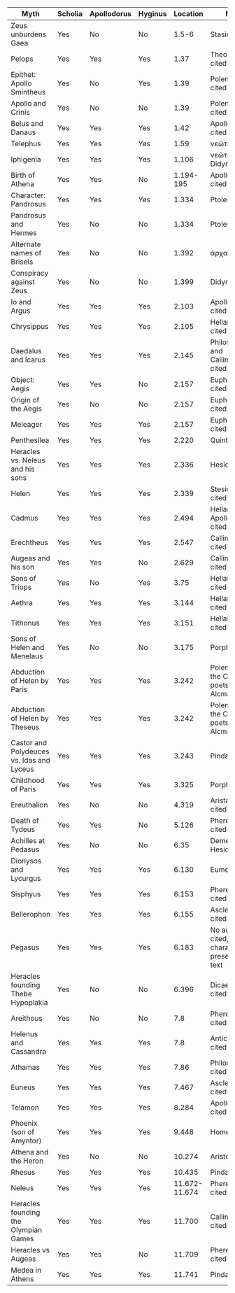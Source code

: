 |Myth|Scholia|Apollodorus|Hyginus|Location|Notes| 
|----|-------|-----------|-------|--------|-----|
|Zeus unburdens Gaea|Yes|No|No|1.5-6|Stasinus cited| 
|Pelops|Yes|Yes|Yes|1.37|Theopompus cited| 
|Epithet: Apollo Smintheus|Yes|No|Yes|1.39|Polemonion cited|
|Apollo and Crinis|Yes|No|No|1.39|Polemonion cited|
|Belus and Danaus|Yes|Yes|Yes|1.42|Apollodorus cited|
|Telephus|Yes|Yes|Yes|1.59|νεώτεροι cited|
|Iphigenia|Yes|Yes|Yes|1.106|νεώτεροι and Didymus cited|
|Birth of Athena|Yes|Yes|No|1.194-195|Apollodorus cited|
|Character: Pandrosus|Yes|Yes|Yes|1.334|Ptolemy cited| 
|Pandrosus and Hermes|Yes|No|No|1.334|Ptolemy cited| 
|Alternate names of Briseis|Yes|No|No|1.392|ἀρχαῖοι cited|  
|Conspiracy against Zeus|Yes|No|No|1.399|Didymus cited| 
|Io and Argus|Yes|Yes|Yes|2.103|Apollodorus cited| 
|Chrysippus|Yes|Yes|Yes|2.105|Hellanicus cited|
|Daedalus and Icarus|Yes|Yes|Yes|2.145|Philostephanus and Callimachus cited|  
|Object: Aegis|Yes|Yes|No|2.157|Euphorion cited|
|Origin of the Aegis|Yes|No|No|2.157|Euphorion cited|
|Meleager|Yes|Yes|Yes|2.157|Euphorion cited|
|Penthesilea|Yes|Yes|Yes|2.220|Quintus cited|
|Heracles vs. Neleus and his sons|Yes|Yes|Yes|2.336|Hesiod cited|
|Helen|Yes|Yes|Yes|2.339|Stesichorus cited|
|Cadmus|Yes|Yes|Yes|2.494|Hellanicus and Apollodorus cited|
|Erechtheus|Yes|Yes|Yes|2.547|Callimachus cited|
|Augeas and his son|Yes|Yes|No|2.629|Callimachus cited|
|Sons of Triops|Yes|No|Yes|3.75|Hellanicus cited|
|Aethra|Yes|Yes|Yes|3.144|Hellanicus cited|
|Tithonus|Yes|Yes|Yes|3.151|Hellanicus cited|
|Sons of Helen and Menelaus|Yes|No|No|3.175|Porphyry cited|
|Abduction of Helen by Paris|Yes|Yes|Yes|3.242|Polemonion, the Cyclic poets, and Alcman cited|
|Abduction of Helen by Theseus|Yes|Yes|Yes|3.242|Polemonion, the Cyclic poets, and Alcman cited|
|Castor and Polydeuces vs. Idas and Lyceus|Yes|Yes|Yes|3.243|Pindar cited|
|Childhood of Paris|Yes|Yes|Yes|3.325|Porphyry cited|
|Ereuthalion|Yes|No|No|4.319|Aristarchus cited|
|Death of Tydeus|Yes|Yes|Νο|5.126|Pherecydes cited|
|Achilles at Pedasus|Yes|No|Νο|6.35|Demetrius and Hesiod cited|
|Dionysos and Lycurgus|Yes|Yes|Yes|6.130|Eumelus cited|
|Sisphyus|Yes|Yes|Yes|6.153|Pherecydes cited|
|Bellerophon|Yes|Yes|Yes|6.155|Asclepiades cited|
|Pegasus|Yes|Yes|Yes|6.183|No author cited, character not present in Iliad text|
|Heracles founding Τhebe Hypoplakia|Yes|No|No|6.396|Dicaearchus cited|
|Areithous|Yes|No|No|7.8|Pherecydes cited|
|Helenus and Cassandra|Yes|Yes|Yes|7.8|Anticledes cited|
|Athamas|Yes|Yes|Yes|7.86|Philostephanus cited|
|Euneus|Yes|Yes|Yes|7.467|Asclepiades cited|
|Telamon|Yes|Yes|Yes|8.284|Apollonius cited|
|Phoenix (son of Amyntor)|Yes|Yes|Yes|9.448|Homer cited|
|Athena and the Heron|Yes|No|No|10.274|Aristotle cited|
|Rhesus|Yes|Yes|Yes|10.435|Pindar cited|
|Νeleus|Yes|Yes|Yes|11.672-11.674|Pherecydes cited|
|Heracles founding the Olympian Games|Yes|Yes|Yes|11.700|Callimachus cited|
|Heracles vs Augeas|Yes|Yes|No|11.709|Pherecydes cited|
|Medea in Athens|Yes|Yes|Yes|11.741|Pindar cited|








